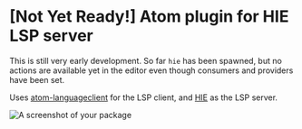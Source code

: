 # [Not Yet Ready!] Atom plugin for HIE LSP server

This is still very early development. So far `hie` has been spawned, but no actions are available yet in the editor even though consumers and providers have been set.

Uses [atom-languageclient](https://github.com/atom/atom-languageclient) for the LSP client, and [HIE](https://github.com/haskell/haskell-ide-engine) as the LSP server.

![A screenshot of your package](https://f.cloud.github.com/assets/69169/2290250/c35d867a-a017-11e3-86be-cd7c5bf3ff9b.gif)

